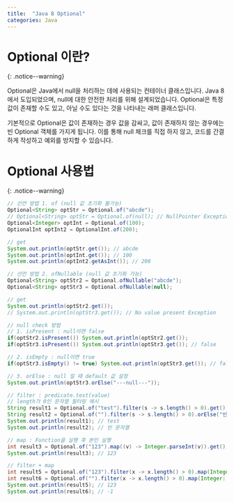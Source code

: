 ```yaml
---
title:  "Java 8 Optional"
categories: Java
---
```


# Optional 이란?
{: .notice--warning}

Optional은 Java에서 null을 처리하는 데에 사용되는 컨테이너 클래스입니다. Java 8에서 도입되었으며, null에 대한 안전한 처리를 위해 설계되었습니다. Optional은 특정 값이 존재할 수도 있고, 아닐 수도 있다는 것을 나타내는 래퍼 클래스입니다.

기본적으로 Optional은 값이 존재하는 경우 값을 감싸고, 값이 존재하지 않는 경우에는 빈 Optional 객체를 가지게 됩니다. 이를 통해 null 체크를 직접 하지 않고, 코드를 간결하게 작성하고 예외를 방지할 수 있습니다.

# Optional 사용법
{: .notice--warning}

```java
// 선언 방법 1. of (null 값 초기화 불가능)
Optional<String> optStr = Optional.of("abcde");
// Optional<String> optStr = Optional.of(null); // NullPointer Exception
Optional<Integer> optInt = Optional.of(100);
OptionalInt optInt2 = OptionalInt.of(200);

// get
System.out.println(optStr.get()); // abcde
System.out.println(optInt.get()); // 100
System.out.println(optInt2.getAsInt()); // 200

// 선언 방법 2. ofNullable (null 값 초기화 가능)
Optional<String> optStr2 = Optional.ofNullable("abcde");
Optional<String> optStr3 = Optional.ofNullable(null);

// get
System.out.println(optStr2.get());
// System.out.println(optStr3.get()); // No value present Exception

// null check 방법
// 1. isPresent : null이면 false
if(optStr2.isPresent()) System.out.println(optStr2.get());
if(optStr3.isPresent()) System.out.println(optStr3.get()); // false

// 2. isEmpty : null이면 true
if(optStr3.isEmpty() != true) System.out.println(optStr3.get()); // false

// 3. orElse : null 일 때 default 값 설정
System.out.println(optStr3.orElse("---null---"));

// filter : predicate.test(value)
// length가 0인 문자열 필터링 예시
String result1 = Optional.of("test").filter(s -> s.length() > 0).get();
String result2 = Optional.of("").filter(s -> s.length() > 0).orElse("빈 문자열");
System.out.println(result1); // test
System.out.println(result2); // 빈 문자열

// map : Function을 실행 후 본인 실행
int result3 = Optional.of("123").map((v) -> Integer.parseInt(v)).get();
System.out.println(result3); // 123

// filter + map
int result5 = Optional.of("123").filter(x -> x.length() > 0).map(Integer::parseInt).get();
int result6 = Optional.of("").filter(x -> x.length() > 0).map(Integer::parseInt).orElse(-1);
System.out.println(result5); // 123
System.out.println(result6); // -1
```